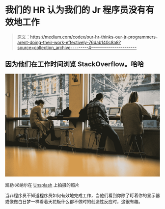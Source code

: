 # 我们的 HR 认为我们的 Jr 程序员没有有效地工作

> 原文：<https://medium.com/codex/our-hr-thinks-our-jr-programmers-arent-doing-their-work-effectively-76dab140c8a8?source=collection_archive---------4----------------------->

## 因为他们在工作时间浏览 StackOverflow。哈哈

![](img/d54d4a09e824de206477bf7e6637ab06.png)

凯勒·米纳尔在 [Unsplash](https://unsplash.com?utm_source=medium&utm_medium=referral) 上拍摄的照片

当非程序员不知道程序员如何有效地完成工作，当他们看到你除了盯着你的显示器或像做白日梦一样看着天花板什么都不做时的创造性反应时，这很有趣。